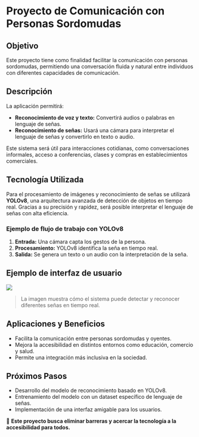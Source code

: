 # Proyecto de Comunicación con Personas Sordomudas

## Objetivo

Este proyecto tiene como finalidad facilitar la comunicación con personas sordomudas, permitiendo una conversación fluida y natural entre individuos con diferentes capacidades de comunicación.

## Descripción

La aplicación permitirá:
- **Reconocimiento de voz y texto:** Convertirá audios o palabras en lenguaje de señas.
- **Reconocimiento de señas:** Usará una cámara para interpretar el lenguaje de señas y convertirlo en texto o audio.

Este sistema será útil para interacciones cotidianas, como conversaciones informales, acceso a conferencias, clases y compras en establecimientos comerciales.

## Tecnología Utilizada

Para el procesamiento de imágenes y reconocimiento de señas se utilizará **YOLOv8**, una arquitectura avanzada de detección de objetos en tiempo real. Gracias a su precisión y rapidez, será posible interpretar el lenguaje de señas con alta eficiencia.

### Ejemplo de flujo de trabajo con YOLOv8

1. **Entrada:** Una cámara capta los gestos de la persona.
2. **Procesamiento:** YOLOv8 identifica la seña en tiempo real.
3. **Salida:** Se genera un texto o un audio con la interpretación de la seña.

## Ejemplo de interfaz de usuario

<img src="https://miro.medium.com/v2/resize:fit:720/format:webp/1*InvteOckEHLxoz_LNSlVKg.png">

> La imagen muestra cómo el sistema puede detectar y reconocer diferentes señas en tiempo real.

## Aplicaciones y Beneficios

- Facilita la comunicación entre personas sordomudas y oyentes.
- Mejora la accesibilidad en distintos entornos como educación, comercio y salud.
- Permite una integración más inclusiva en la sociedad.

## Próximos Pasos

- Desarrollo del modelo de reconocimiento basado en YOLOv8.
- Entrenamiento del modelo con un dataset específico de lenguaje de señas.
- Implementación de una interfaz amigable para los usuarios.

📌 **Este proyecto busca eliminar barreras y acercar la tecnología a la accesibilidad para todos.**

